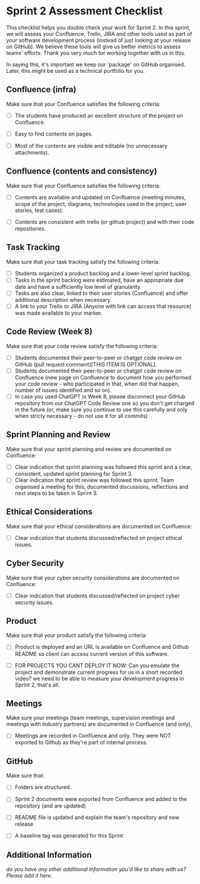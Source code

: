 # Sprint 2 Assessment Checklist
This checklist helps you double check your work for Sprint 2. 
In this sprint, we will assess your Confluence, Trello, JIRA and other tools used as part of your software development process (instead of just looking at your release on GitHub). We believe these tools will give us better metrics to assess teams' efforts. Thank you very much for working together with us in this.

In saying this, it's important we keep our 'package' on GitHub organised.
Later, this might be used as a technical portfolio for you.


## Confluence (infra)
Make sure that your Confluence satisfies the following criteria:

- [ ] The students have produced an excellent structure of the project on Confluence. 
- [ ] Easy to find contents on pages.
- [ ] Most of the contents are visible and editable (no unnecessary attachments). 


## Confluence (contents and consistency)
Make sure that your Confluence satisfies the following criteria:

- [ ] Contents are available and updated on Confluence (meeting minutes, scope of the project, diagrams, technologies used in the project, user stories, test cases). 
- [ ] Contents are consistent with trello (or github project) and with their code repositories. 


## Task Tracking
Make sure that your task tracking satisfy the following criteria:

- [ ] Students organized a product backlog and a lower-level sprint backlog. 
- [ ] Tasks in the sprint backlog were estimated, have an appropriate due date and have a sufficiently low level of granularity. 
- [ ] Tasks are also clear, linked to their user stories (Confluence) and offer additional description when necessary.
- [ ] A link to your Trello or JIRA (Anyone with link can access that resource) was made available to your marker.

## Code Review (Week 8)
Make sure that your code review satisfy the following criteria:

- [ ] Students documented their peer-to-peer or chatgpt code review on GitHub (pull request comment)[THIS ITEM IS OPTIONAL].
- [ ] Students documented their peer-to-peer or chatgpt code review on Confluence (new page on Confluence to document how you performed your code review - who participated in that, when did that happen, number of issues identified and so on). 
- [ ] In case you used ChatGPT in Week 8, please disconnect your GitHub repository from our ChatGPT Code Review one so you don't get charged in the future (or, make sure you continue to use this carefully and only when stricly necessary - do not use it for all commits)

## Sprint Planning and Review
Make sure that your sprint planning and review are documented on Confluence:
- [ ] Clear indication that sprint planning was followed this sprint and a clear, consistent, updated sprint planning for Sprint 3.
- [ ] Clear indication that sprint review was followed this sprint. Team organised a meeting for this, documented discussions, reflections and next steps to be taken in Sprint 3.

## Ethical Considerations
Make sure that your ethical considerations are documented on Confluence:
- [ ] Clear indication that students discussed/reflected on project ethical issues.

## Cyber Security
Make sure that your cyber security considerations are documented on Confluence:
- [ ] Clear indication that students discussed/reflected on project cyber security issues.

## Product
Make sure that your product satisfy the following criteria:

- [ ] Product is deployed and an URL is available on Confluence and Github README so client can access current version of this software.
- [ ] FOR PROJECTS YOU CANT DEPLOY IT NOW: Can you emulate the project and demonstrate current progress for us in a short recorded video? we need to be able to measure your development progress in Sprint 2, that's all.


## Meetings
Make sure your meetings (team meetings, supervision meetings and meetings with industry partners) are documented in Confluence (and only). 

- [ ] Meetings are recorded in Confluence and only. They were NOT exported to Github as they're part of internal process.


## GitHub
Make sure that: 

- [ ] Folders are structured.
- [ ] Sprint 2 documents were exported from Confluence and added to the repository (and are updated)
- [ ] README file is updated and explain the team's repository and new release
- [ ] A baseline tag was generated for this Sprint


## Additional Information

*do you have any other additional information you'd like to share with us? Please add it here.*

